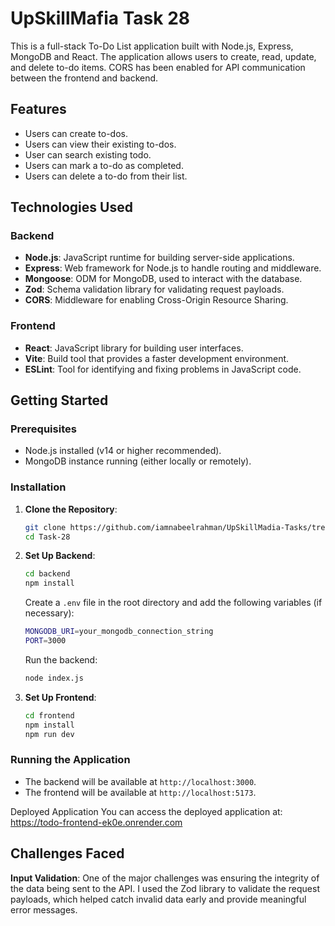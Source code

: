 # UpSkillMafia Task 28

This is a full-stack To-Do List application built with Node.js, Express, MongoDB and React. The application allows users to create, read, update, and delete to-do items. CORS has been enabled for API communication between the frontend and backend.

## Features

- Users can create to-dos.
- Users can view their existing to-dos.
- User can search existing todo.
- Users can mark a to-do as completed.
- Users can delete a to-do from their list.

## Technologies Used

### Backend

- **Node.js**: JavaScript runtime for building server-side applications.
- **Express**: Web framework for Node.js to handle routing and middleware.
- **Mongoose**: ODM for MongoDB, used to interact with the database.
- **Zod**: Schema validation library for validating request payloads.
- **CORS**: Middleware for enabling Cross-Origin Resource Sharing.

### Frontend

- **React**: JavaScript library for building user interfaces.
- **Vite**: Build tool that provides a faster development environment.
- **ESLint**: Tool for identifying and fixing problems in JavaScript code.

## Getting Started

### Prerequisites

- Node.js installed (v14 or higher recommended).
- MongoDB instance running (either locally or remotely).

### Installation

1. **Clone the Repository**:
   ```bash
   git clone https://github.com/iamnabeelrahman/UpSkillMadia-Tasks/tree/main/Task%2028
   cd Task-28
   ```

2. **Set Up Backend**:
   ```bash
   cd backend
   npm install
   ```
   
   Create a `.env` file in the root directory and add the following variables (if necessary):
   ```bash
   MONGODB_URI=your_mongodb_connection_string
   PORT=3000
   ```

   Run the backend:
   ```bash
   node index.js
   ```

3. **Set Up Frontend**:
   ```bash
   cd frontend
   npm install
   npm run dev
   ```

### Running the Application

- The backend will be available at `http://localhost:3000`.
- The frontend will be available at `http://localhost:5173`.

Deployed Application
You can access the deployed application at: https://todo-frontend-ek0e.onrender.com

## Challenges Faced

**Input Validation**: One of the major challenges was ensuring the integrity of the data being sent to the API. I used the Zod library to validate the request payloads, which helped catch invalid data early and provide meaningful error messages.

